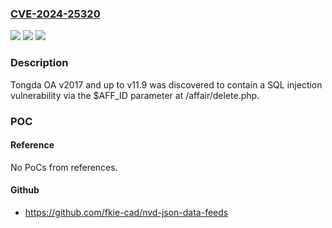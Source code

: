 ### [CVE-2024-25320](https://cve.mitre.org/cgi-bin/cvename.cgi?name=CVE-2024-25320)
![](https://img.shields.io/static/v1?label=Product&message=n%2Fa&color=blue)
![](https://img.shields.io/static/v1?label=Version&message=n%2Fa&color=blue)
![](https://img.shields.io/static/v1?label=Vulnerability&message=n%2Fa&color=brighgreen)

### Description

Tongda OA v2017 and up to v11.9 was discovered to contain a SQL injection vulnerability via the $AFF_ID parameter at /affair/delete.php.

### POC

#### Reference
No PoCs from references.

#### Github
- https://github.com/fkie-cad/nvd-json-data-feeds

